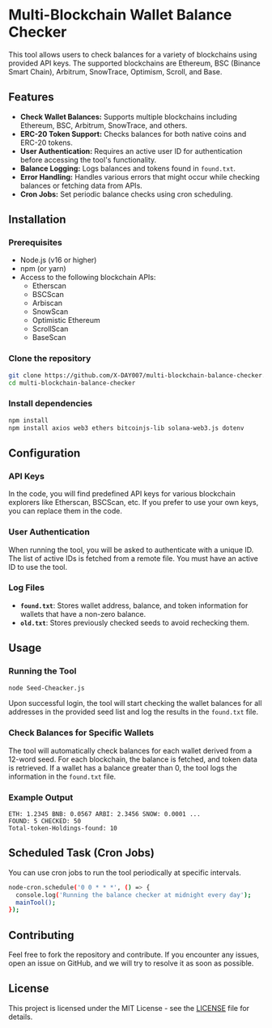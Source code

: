 
# Multi-Blockchain Wallet Balance Checker

This tool allows users to check balances for a variety of blockchains using provided API keys. The supported blockchains are Ethereum, BSC (Binance Smart Chain), Arbitrum, SnowTrace, Optimism, Scroll, and Base.

## Features

- **Check Wallet Balances:** Supports multiple blockchains including Ethereum, BSC, Arbitrum, SnowTrace, and others.
- **ERC-20 Token Support:** Checks balances for both native coins and ERC-20 tokens.
- **User Authentication:** Requires an active user ID for authentication before accessing the tool's functionality.
- **Balance Logging:** Logs balances and tokens found in `found.txt`.
- **Error Handling:** Handles various errors that might occur while checking balances or fetching data from APIs.
- **Cron Jobs:** Set periodic balance checks using cron scheduling.

## Installation

### Prerequisites

- Node.js (v16 or higher)
- npm (or yarn)
- Access to the following blockchain APIs:
  - Etherscan
  - BSCScan
  - Arbiscan
  - SnowScan
  - Optimistic Ethereum
  - ScrollScan
  - BaseScan

### Clone the repository

```bash
git clone https://github.com/X-DAY007/multi-blockchain-balance-checker.git
cd multi-blockchain-balance-checker
```

### Install dependencies

```bash
npm install
npm install axios web3 ethers bitcoinjs-lib solana-web3.js dotenv
```

## Configuration

### API Keys
In the code, you will find predefined API keys for various blockchain explorers like Etherscan, BSCScan, etc. If you prefer to use your own keys, you can replace them in the code.


### User Authentication
When running the tool, you will be asked to authenticate with a unique ID. The list of active IDs is fetched from a remote file. You must have an active ID to use the tool.

### Log Files
- **`found.txt`**: Stores wallet address, balance, and token information for wallets that have a non-zero balance.
- **`old.txt`**: Stores previously checked seeds to avoid rechecking them.

## Usage

### Running the Tool

```bash
node Seed-Cheacker.js
```

Upon successful login, the tool will start checking the wallet balances for all addresses in the provided seed list and log the results in the `found.txt` file.

### Check Balances for Specific Wallets

The tool will automatically check balances for each wallet derived from a 12-word seed. For each blockchain, the balance is fetched, and token data is retrieved. If a wallet has a balance greater than 0, the tool logs the information in the `found.txt` file.

### Example Output

```plaintext
ETH: 1.2345 BNB: 0.0567 ARBI: 2.3456 SNOW: 0.0001 ...
FOUND: 5 CHECKED: 50
Total-token-Holdings-found: 10
```

## Scheduled Task (Cron Jobs)

You can use cron jobs to run the tool periodically at specific intervals.

```bash
node-cron.schedule('0 0 * * *', () => {
  console.log('Running the balance checker at midnight every day');
  mainTool();
});
```

## Contributing

Feel free to fork the repository and contribute. If you encounter any issues, open an issue on GitHub, and we will try to resolve it as soon as possible.

## License

This project is licensed under the MIT License - see the [LICENSE](LICENSE) file for details.
